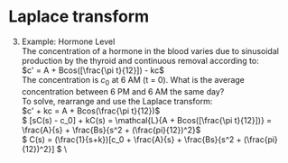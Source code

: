 # Laplace transform
3. Example: Hormone Level \
The concentration of a hormone in the blood varies due to sinusoidal production by the thyroid and continuous removal according to: \
$c' = A + Bcos([\frac{\pi t}{12}]) - kc$  \
The concentration is $c_0$ at 6 AM (t = 0). What is the average concentration between 6 PM and 6 AM the same day? \
To solve, rearrange and use the Laplace transform: \
$c' + kc = A + Bcos(\frac{\pi t}{12})$ \
$ [sC(s) - c_0] + kC(s) = \mathcal{L}\{A + Bcos([\frac{\pi t}{12}])} = \frac{A}{s} + \frac{Bs}{s^2 + (\frac{pi}{12})^2}$  \
$ C(s) = (\frac{1}{s+k})[c_0 + \frac{A}{s} + \frac{Bs}{s^2 + (\frac{pi}{12})^2}] $ \